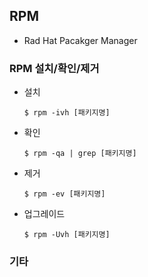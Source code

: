 ## RPM

- Rad Hat Pacakger Manager

### RPM 설치/확인/제거

- 설치

  ```shell
  $ rpm -ivh [패키지명]
  ```

- 확인

  ```shell
  $ rpm -qa | grep [패키지명]
  ```

- 제거

  ```shell
  $ rpm -ev [패키지명]
  ```

- 업그레이드

  ```shell
  $ rpm -Uvh [패키지명]
  ```



### 기타

